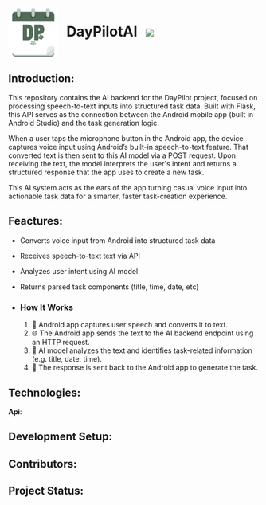 <h1>
  <img src="assets/day_pilot_logo_transparent.png" width="100" style="vertical-align: middle; margin-right: 10px;">
  DayPilotAI
  <img src="https://img.shields.io/badge/DayPilot-In_Development-blue" style="vertical-align: middle; margin-left: 10px;">
</h1>

## Introduction:
This repository contains the AI backend for the DayPilot project, focused on processing speech-to-text inputs into structured task data. Built with Flask, this API serves as the connection between the Android mobile app (built in Android Studio) and the task generation logic.

When a user taps the microphone button in the Android app, the device captures voice input using Android’s built-in speech-to-text feature. That converted text is then sent to this AI model via a POST request. Upon receiving the text, the model interprets the user's intent and returns a structured response that the app uses to create a new task.

This AI system acts as the ears of the app turning casual voice input into actionable task data for a smarter, faster task-creation experience.

## Feactures:

- Converts voice input from Android into structured task data
- Receives speech-to-text text via API
- Analyzes user intent using AI model
- Returns parsed task components (title, time, date, etc)
- ### How It Works

  1. 📱 Android app captures user speech and converts it to text.
  2. 🌐 The Android app sends the text to the AI backend endpoint using an HTTP request.
  3. 🧠 AI model analyzes the text and identifies task-related information (e.g. title, date, time).
  4. 🔁 The response is sent back to the Android app to generate the task.

## Technologies:
  **Api**:

## Development Setup:

## Contributors:

## Project Status:
